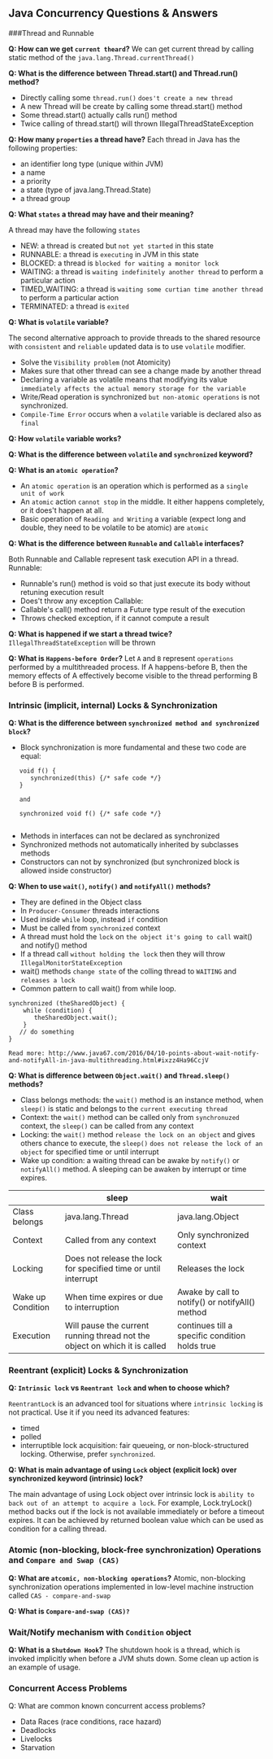 Java Concurrency Questions & Answers
---

###Thread and Runnable

**Q: How can we get `current theard`?**
We can get current thread by calling static method of the `java.lang.Thread.currentThread()`

**Q: What is the difference between Thread.start() and Thread.run() method?**
 - Directly calling some `thread.run()` `does't create a new thread`
 - A new Thread will be create by calling some thread.start() method
 - Some thread.start() actually calls run() method
 - Twice calling of thread.start() will thrown IllegalThreadStateException

**Q: How many `properties` a thread have?**
Each thread in Java has the following properties:
 - an identifier long type (unique within JVM)
 - a name
 - a priority
 - a state (type of java.lang.Thread.State)
 - a thread group

**Q: What `states` a thread may have and their meaning?**

A thread may have the following `states`
 - NEW: a thread is created but `not yet started` in this state
 - RUNNABLE: a thread is `executing` in  JVM in this state
 - BLOCKED: a thread is `blocked for waiting a monitor lock`
 - WAITING: a thread is `waiting indefinitely another thread` to perform a particular action
 - TIMED_WAITING: a thread is `waiting some curtian time another thread` to perform a particular action
 - TERMINATED: a thread is `exited`
 
**Q: What is `volatile` variable?**

The second alternative approach to provide threads to the shared resource with `consistent` and `reliable` updated data
 is to use `volatile` modifier.
  - Solve the `Visibility problem` (not Atomicity)
  - Makes sure that other thread can see a change made by another thread
  - Declaring a variable as volatile means that modifying its value `immediately affects the actual memory storage for the variable`
  - Write/Read operation is synchronized `but non-atomic operations` is not synchronized.
  - `Compile-Time Error` occurs when a `volatile` variable is declared also as `final`

 
**Q: How `volatile` variable works?**


**Q: What is the difference between `volatile` and `synchronized` keyword?**

**Q: What is an `atomic operation`?**

 - An `atomic operation` is an operation which is performed as a `single unit of work`
 - An `atomic` action `cannot stop` in the middle. It either happens completely, or it does't happen at all.
 - Basic operation of `Reading and Writing` a variable (expect long and double, they need to be volatile to be atomic) are `atomic`

**Q: What is the difference between `Runnable` and `Callable` interfaces?**

Both Runnable and Callable represent task execution API in a thread.
 Runnable:
  - Runnable's run() method is void so that just execute its body without retuning execution result
  - Does't throw any exception
 Callable:
  - Callable's call() method return a Future type result of the execution
  - Throws checked exception, if it cannot compute a result
 
**Q: What is happened if we start a thread twice?**
`IllegalThreadStateException` will be thrown

**Q: What is `Happens-before Order`?**
Let `A` and `B` represent `operations` performed by a multithreaded process.
If A happens-before B, then the memory effects of A effectively become visible to the thread performing B before B is performed.

### Intrinsic (implicit, internal) Locks & Synchronization

**Q: What is the difference between `synchronized method and synchronized block`?**

 - Block synchronization is more fundamental and these two code are equal:
 ```
    void f() {
       synchronized(this) {/* safe code */}
    }
    
    and
    
    synchronized void f() {/* safe code */}
    
 ```
  - Methods in interfaces can not be declared as synchronized
  - Synchronized methods not automatically inherited by subclasses methods
  - Constructors can not by synchronized (but synchronized block is allowed inside constructor)

**Q: When to use `wait()`, `notify()` and `notifyAll()` methods?**
 - They are defined in the Object class
 - In `Producer-Consumer` threads interactions
 - Used inside `while` loop, instead `if` condition
 - Must be called from `synchronized` context
 - A thread must hold the `lock` on `the object it's going to call` wait() and notify() method
 - If a thread call `without holding the lock` then they will throw `IllegalMonitorStateException`
 - wait() methods `change state` of the colling thread to `WAITING` and `releases a lock`
 - Common pattern to call wait() from while loop.
 ```
 synchronized (theSharedObject) { 
     while (condition) {
        theSharedObject.wait();
     } 
    // do something
 }
 
 Read more: http://www.java67.com/2016/04/10-points-about-wait-notify-and-notifyAll-in-java-multithreading.html#ixzz4Ha96CcjV
 ```

**Q: What is difference between `Object.wait()` and `Thread.sleep()` methods?**
 - Class belongs methods: the `wait()` method is an instance method, when `sleep()` is static and belongs to the `current executing thread`
 - Context: the `wait()` method can be called only from `synchronuzed` context, the `sleep()` can be called from any context
 - Locking: the `wait()` method `release the lock on an object` and gives others chance to execute, the `sleep()` 
           `does not release the lock of an object` for specified time or until interrupt
 - Wake up condition: a waiting thread can be awake by `notify()` or `notifyAll()` method. A sleeping can be awaken by 
       interrupt or time expires.
       
 |                   |       sleep             |      wait         |
 |-------------------|-------------------------|-------------------|
 | Class belongs     | java.lang.Thread        |	java.lang.Object |
 | Context	         | Called from any context | Only synchronized context |
 | Locking	         | Does not release the lock for specified time  or until interrupt | Releases the lock |
 | Wake up Condition | When time expires or due to interruption | Awake by call to notify() or notifyAll() method |
 | Execution	     | Will pause the current running thread not the object on which it is called | continues till a specific condition holds true |  

### Reentrant (explicit) Locks & Synchronization

**Q: `Intrinsic lock` vs `Reentrant lock` and when to choose which?**

`ReentrantLock` is an advanced tool for situations where `intrinsic locking` is not practical.
 Use it if you need its advanced features:
  - timed
  - polled
  - interruptible lock acquisition: fair queueing, or non-block-structured locking.
 Otherwise, prefer `synchronized`.


**Q: What is main advantage of using `Lock` object (explicit lock) over synchronized keyword (intrinsic) lock?**

 The main advantage of using Lock object over intrinsic lock is `ability to back out of an attempt to acquire a lock`.
 For example, Lock.tryLock() method backs out if the lock is not available immediately or before a timeout expires.
 It can be achieved by returned boolean value which can be used as condition for a calling thread.


### Atomic (non-blocking, block-free synchronization) Operations and `Compare and Swap (CAS)`

**Q: What are `atcomic, non-blocking operations`?**
Atomic, non-blocking synchronization operations implemented in low-level machine instruction called `CAS - compare-and-swap`

**Q: What is `Compare-and-swap (CAS)?`**

### Wait/Notify mechanism with `Condition` object

**Q: What is a `Shutdown Hook`?**
 The shutdown hook is a thread, which is invoked implicitly when before a JVM shuts down.
 Some clean up action is an example of usage.

### Concurrent Access Problems

Q: What are common known concurrent access problems?

 - Data Races (race conditions, race hazard)
 - Deadlocks
 - Livelocks
 - Starvation
 